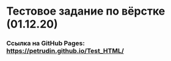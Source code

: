 # Тестовое задание по вёрстке (01.12.20)


 ### Ссылка на GitHub Pages: <https://petrudin.github.io/Test_HTML/>
